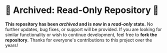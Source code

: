 # 🚨 Archived: Read-Only Repository 🚨

**This repository has been _archived_ and is now in a _read-only_ state.**  No further updates, bug fixes, or support will be provided. If you are looking for similar functionality or wish to continue development, feel free to **fork the repository**. Thanks for everyone's contributions to this project over the years!

